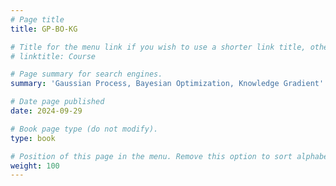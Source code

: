 ```yaml
---
# Page title
title: GP-BO-KG 

# Title for the menu link if you wish to use a shorter link title, otherwise remove this option.
# linktitle: Course

# Page summary for search engines.
summary: 'Gaussian Process, Bayesian Optimization, Knowledge Gradient'

# Date page published
date: 2024-09-29

# Book page type (do not modify).
type: book

# Position of this page in the menu. Remove this option to sort alphabetically.
weight: 100
---
```

